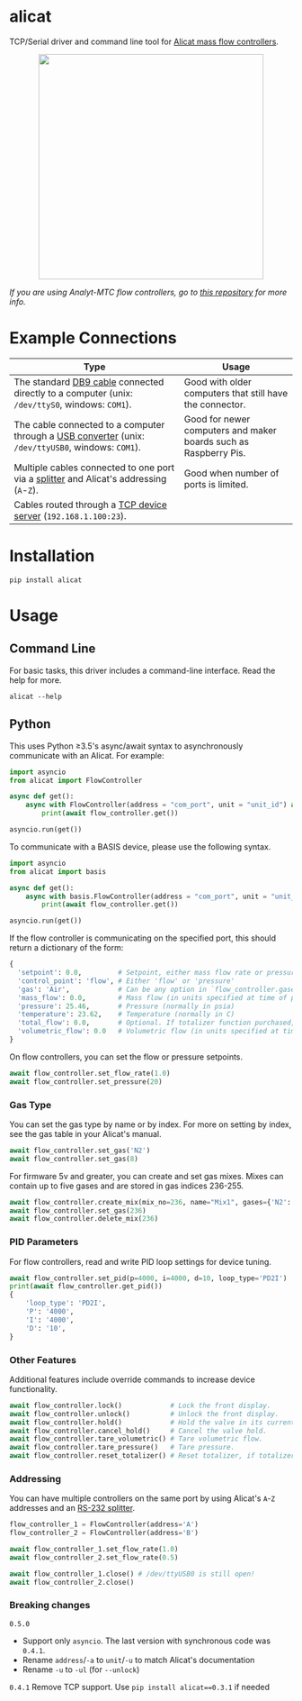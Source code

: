 alicat
======

TCP/Serial driver and command line tool for
[Alicat mass flow controllers](http://www.alicat.com/products/mass-flow-meters-and-controllers/mass-flow-controllers/).

<p align="center">
  <img src="http://www.alicat.com/wpinstall/wp-content/uploads/2012/01/gas-mass-flow-controller1.jpg" height="400" />
</p>

*If you are using Analyt-MTC flow controllers, go to [this repository](https://github.com/schlenzmeister/AnalytMTC/wiki) for more info.*

Example Connections
===================

| Type | Usage |
| --- | --- |
| The standard [DB9 cable](http://www.alicat.com/wpinstall/wp-content/uploads/2013/07/MD8DB9.jpg) connected directly to a computer (unix: `/dev/ttyS0`, windows: `COM1`). | Good with older computers that still have the connector. |
| The cable connected to a computer through a [USB converter](https://www.amazon.com/gp/product/B0007T27H8) (unix: `/dev/ttyUSB0`, windows: `COM1`). | Good for newer computers and maker boards such as Raspberry Pis. |
| Multiple cables connected to one port via a [splitter](https://www.amazon.com/gp/product/B007F2E188) and Alicat's addressing (`A`-`Z`). | Good when number of ports is limited. |
| Cables routed through a [TCP device server](https://www.usconverters.com/serial-rs232-ethernet-converter) (`192.168.1.100:23`).

Installation
============

```
pip install alicat
```

Usage
=====

## Command Line

For basic tasks, this driver includes a command-line interface. Read the help
for more.

```
alicat --help
```

## Python
This uses Python ≥3.5's async/await syntax to asynchronously communicate with an Alicat. For example:

```python
import asyncio
from alicat import FlowController

async def get():
    async with FlowController(address = "com_port", unit = "unit_id") as flow_controller:
        print(await flow_controller.get())

asyncio.run(get())
```

To communicate with a BASIS device, please use the following syntax.


```python
import asyncio
from alicat import basis

async def get():
    async with basis.FlowController(address = "com_port", unit = "unit_id") as flow_controller:
        print(await flow_controller.get())

asyncio.run(get())
```

If the flow controller is communicating on the specified port, this should
return a dictionary of the form:

```python
{
  'setpoint': 0.0,         # Setpoint, either mass flow rate or pressure
  'control_point': 'flow', # Either 'flow' or 'pressure'
  'gas': 'Air',            # Can be any option in `flow_controller.gases`
  'mass_flow': 0.0,        # Mass flow (in units specified at time of purchase)
  'pressure': 25.46,       # Pressure (normally in psia)
  'temperature': 23.62,    # Temperature (normally in C)
  'total_flow': 0.0,       # Optional. If totalizer function purchased, will be included
  'volumetric_flow': 0.0   # Volumetric flow (in units specified at time of purchase)
}
```

On flow controllers, you can set the flow or pressure setpoints.

```python
await flow_controller.set_flow_rate(1.0)
await flow_controller.set_pressure(20)
```

### Gas Type

You can set the gas type by name or by index. For more on setting by index, see the gas table in your Alicat's manual.

```python
await flow_controller.set_gas('N2')
await flow_controller.set_gas(8)
```

For firmware 5v and greater, you can create and set gas mixes. Mixes can contain up to five gases and are stored in gas indices 236-255.

```python
await flow_controller.create_mix(mix_no=236, name="Mix1", gases={'N2': 50, 'O2': 30, 'CO2': 20})
await flow_controller.set_gas(236)
await flow_controller.delete_mix(236)
```

### PID Parameters

For flow controllers, read and write PID loop settings for device tuning.

```python
await flow_controller.set_pid(p=4000, i=4000, d=10, loop_type='PD2I')
print(await flow_controller.get_pid())
{
    'loop_type': 'PD2I',
    'P': '4000',
    'I': '4000',
    'D': '10',
}
```

### Other Features

Additional features include override commands to increase device functionality.

```python
await flow_controller.lock()            # Lock the front display.
await flow_controller.unlock()          # Unlock the front display.
await flow_controller.hold()            # Hold the valve in its current position.
await flow_controller.cancel_hold()     # Cancel the valve hold.
await flow_controller.tare_volumetric() # Tare volumetric flow.
await flow_controller.tare_pressure()   # Tare pressure.
await flow_controller.reset_totalizer() # Reset totalizer, if totalizer functionality included.
```

### Addressing

You can have multiple controllers on the same port by using Alicat's `A`-`Z` addresses
and an [RS-232 splitter](https://www.amazon.com/gp/product/B007F2E188).

```python
flow_controller_1 = FlowController(address='A')
flow_controller_2 = FlowController(address='B')

await flow_controller_1.set_flow_rate(1.0)
await flow_controller_2.set_flow_rate(0.5)

await flow_controller_1.close() # /dev/ttyUSB0 is still open!
await flow_controller_2.close()
```

### Breaking changes

`0.5.0`
- Support only `asyncio`.  The last version with synchronous code was `0.4.1`.
- Rename `address`/`-a` to `unit`/`-u` to match Alicat's documentation
- Rename `-u` to `-ul` (for `--unlock`)

`0.4.1`
Remove TCP support.  Use `pip install alicat==0.3.1` if needed
